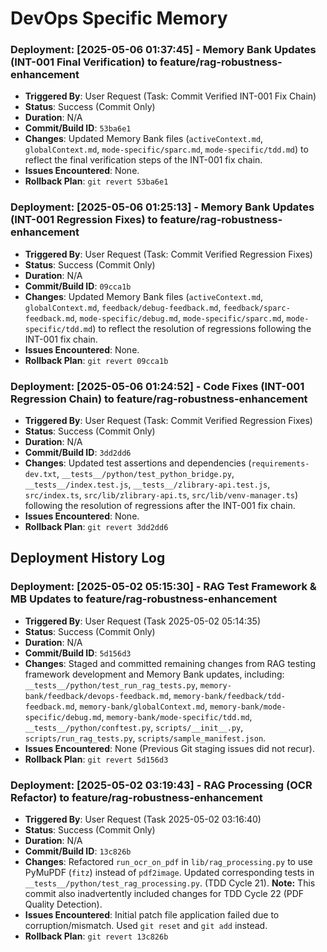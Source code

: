 # DevOps Specific Memory
<!-- Entries below should be added reverse chronologically (newest first) -->
### Deployment: [2025-05-06 01:37:45] - Memory Bank Updates (INT-001 Final Verification) to feature/rag-robustness-enhancement
- **Triggered By**: User Request (Task: Commit Verified INT-001 Fix Chain)
- **Status**: Success (Commit Only)
- **Duration**: N/A
- **Commit/Build ID**: `53ba6e1`
- **Changes**: Updated Memory Bank files (`activeContext.md`, `globalContext.md`, `mode-specific/sparc.md`, `mode-specific/tdd.md`) to reflect the final verification steps of the INT-001 fix chain.
- **Issues Encountered**: None.
- **Rollback Plan**: `git revert 53ba6e1`
### Deployment: [2025-05-06 01:25:13] - Memory Bank Updates (INT-001 Regression Fixes) to feature/rag-robustness-enhancement
- **Triggered By**: User Request (Task: Commit Verified Regression Fixes)
- **Status**: Success (Commit Only)
- **Duration**: N/A
- **Commit/Build ID**: `09cca1b`
- **Changes**: Updated Memory Bank files (`activeContext.md`, `globalContext.md`, `feedback/debug-feedback.md`, `feedback/sparc-feedback.md`, `mode-specific/debug.md`, `mode-specific/sparc.md`, `mode-specific/tdd.md`) to reflect the resolution of regressions following the INT-001 fix chain.
- **Issues Encountered**: None.
- **Rollback Plan**: `git revert 09cca1b`

### Deployment: [2025-05-06 01:24:52] - Code Fixes (INT-001 Regression Chain) to feature/rag-robustness-enhancement
- **Triggered By**: User Request (Task: Commit Verified Regression Fixes)
- **Status**: Success (Commit Only)
- **Duration**: N/A
- **Commit/Build ID**: `3dd2dd6`
- **Changes**: Updated test assertions and dependencies (`requirements-dev.txt`, `__tests__/python/test_python_bridge.py`, `__tests__/index.test.js`, `__tests__/zlibrary-api.test.js`, `src/index.ts`, `src/lib/zlibrary-api.ts`, `src/lib/venv-manager.ts`) following the resolution of regressions after the INT-001 fix chain.
- **Issues Encountered**: None.
- **Rollback Plan**: `git revert 3dd2dd6`
## Deployment History Log
### Deployment: [2025-05-02 05:15:30] - RAG Test Framework &amp; MB Updates to feature/rag-robustness-enhancement
- **Triggered By**: User Request (Task 2025-05-02 05:14:35)
- **Status**: Success (Commit Only)
- **Duration**: N/A
- **Commit/Build ID**: `5d156d3`
- **Changes**: Staged and committed remaining changes from RAG testing framework development and Memory Bank updates, including: `__tests__/python/test_run_rag_tests.py`, `memory-bank/feedback/devops-feedback.md`, `memory-bank/feedback/tdd-feedback.md`, `memory-bank/globalContext.md`, `memory-bank/mode-specific/debug.md`, `memory-bank/mode-specific/tdd.md`, `__tests__/python/conftest.py`, `scripts/__init__.py`, `scripts/run_rag_tests.py`, `scripts/sample_manifest.json`.
- **Issues Encountered**: None (Previous Git staging issues did not recur).
- **Rollback Plan**: `git revert 5d156d3`
<!-- Append deployment details using the format below -->
### Deployment: [2025-05-02 03:19:43] - RAG Processing (OCR Refactor) to feature/rag-robustness-enhancement
- **Triggered By**: User Request (Task 2025-05-02 03:16:40)
- **Status**: Success (Commit Only)
- **Duration**: N/A
- **Commit/Build ID**: `13c826b`
- **Changes**: Refactored `run_ocr_on_pdf` in `lib/rag_processing.py` to use PyMuPDF (`fitz`) instead of `pdf2image`. Updated corresponding tests in `__tests__/python/test_rag_processing.py`. (TDD Cycle 21). **Note:** This commit also inadvertently included changes for TDD Cycle 22 (PDF Quality Detection).
- **Issues Encountered**: Initial patch file application failed due to corruption/mismatch. Used `git reset` and `git add` instead.
- **Rollback Plan**: `git revert 13c826b`